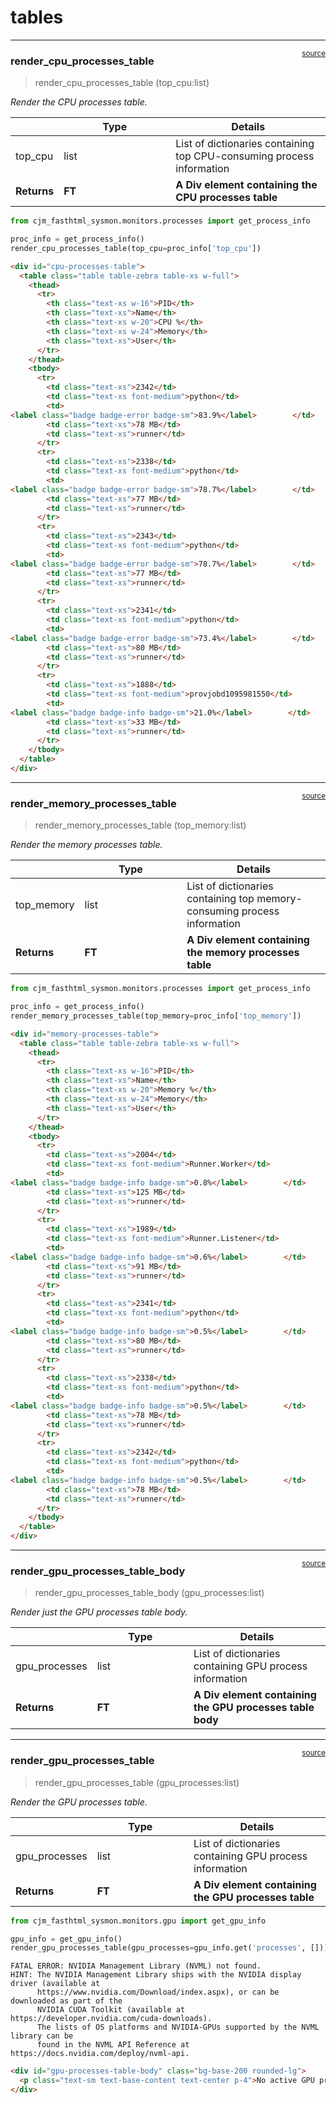 # tables


<!-- WARNING: THIS FILE WAS AUTOGENERATED! DO NOT EDIT! -->

------------------------------------------------------------------------

<a
href="https://github.com/cj-mills/cjm-fasthtml-sysmon/blob/main/cjm_fasthtml_sysmon/components/tables.py#L30"
target="_blank" style="float:right; font-size:smaller">source</a>

### render_cpu_processes_table

>  render_cpu_processes_table (top_cpu:list)

*Render the CPU processes table.*

<table>
<colgroup>
<col style="width: 9%" />
<col style="width: 38%" />
<col style="width: 52%" />
</colgroup>
<thead>
<tr>
<th></th>
<th><strong>Type</strong></th>
<th><strong>Details</strong></th>
</tr>
</thead>
<tbody>
<tr>
<td>top_cpu</td>
<td>list</td>
<td>List of dictionaries containing top CPU-consuming process
information</td>
</tr>
<tr>
<td><strong>Returns</strong></td>
<td><strong>FT</strong></td>
<td><strong>A Div element containing the CPU processes
table</strong></td>
</tr>
</tbody>
</table>

``` python
from cjm_fasthtml_sysmon.monitors.processes import get_process_info

proc_info = get_process_info()
render_cpu_processes_table(top_cpu=proc_info['top_cpu'])
```

``` html
<div id="cpu-processes-table">
  <table class="table table-zebra table-xs w-full">
    <thead>
      <tr>
        <th class="text-xs w-16">PID</th>
        <th class="text-xs">Name</th>
        <th class="text-xs w-20">CPU %</th>
        <th class="text-xs w-24">Memory</th>
        <th class="text-xs">User</th>
      </tr>
    </thead>
    <tbody>
      <tr>
        <td class="text-xs">2342</td>
        <td class="text-xs font-medium">python</td>
        <td>
<label class="badge badge-error badge-sm">83.9%</label>        </td>
        <td class="text-xs">78 MB</td>
        <td class="text-xs">runner</td>
      </tr>
      <tr>
        <td class="text-xs">2338</td>
        <td class="text-xs font-medium">python</td>
        <td>
<label class="badge badge-error badge-sm">78.7%</label>        </td>
        <td class="text-xs">77 MB</td>
        <td class="text-xs">runner</td>
      </tr>
      <tr>
        <td class="text-xs">2343</td>
        <td class="text-xs font-medium">python</td>
        <td>
<label class="badge badge-error badge-sm">78.7%</label>        </td>
        <td class="text-xs">77 MB</td>
        <td class="text-xs">runner</td>
      </tr>
      <tr>
        <td class="text-xs">2341</td>
        <td class="text-xs font-medium">python</td>
        <td>
<label class="badge badge-error badge-sm">73.4%</label>        </td>
        <td class="text-xs">80 MB</td>
        <td class="text-xs">runner</td>
      </tr>
      <tr>
        <td class="text-xs">1888</td>
        <td class="text-xs font-medium">provjobd1095981550</td>
        <td>
<label class="badge badge-info badge-sm">21.0%</label>        </td>
        <td class="text-xs">33 MB</td>
        <td class="text-xs">runner</td>
      </tr>
    </tbody>
  </table>
</div>
```

------------------------------------------------------------------------

<a
href="https://github.com/cj-mills/cjm-fasthtml-sysmon/blob/main/cjm_fasthtml_sysmon/components/tables.py#L74"
target="_blank" style="float:right; font-size:smaller">source</a>

### render_memory_processes_table

>  render_memory_processes_table (top_memory:list)

*Render the memory processes table.*

<table>
<colgroup>
<col style="width: 9%" />
<col style="width: 38%" />
<col style="width: 52%" />
</colgroup>
<thead>
<tr>
<th></th>
<th><strong>Type</strong></th>
<th><strong>Details</strong></th>
</tr>
</thead>
<tbody>
<tr>
<td>top_memory</td>
<td>list</td>
<td>List of dictionaries containing top memory-consuming process
information</td>
</tr>
<tr>
<td><strong>Returns</strong></td>
<td><strong>FT</strong></td>
<td><strong>A Div element containing the memory processes
table</strong></td>
</tr>
</tbody>
</table>

``` python
from cjm_fasthtml_sysmon.monitors.processes import get_process_info

proc_info = get_process_info()
render_memory_processes_table(top_memory=proc_info['top_memory'])
```

``` html
<div id="memory-processes-table">
  <table class="table table-zebra table-xs w-full">
    <thead>
      <tr>
        <th class="text-xs w-16">PID</th>
        <th class="text-xs">Name</th>
        <th class="text-xs w-20">Memory %</th>
        <th class="text-xs w-24">Memory</th>
        <th class="text-xs">User</th>
      </tr>
    </thead>
    <tbody>
      <tr>
        <td class="text-xs">2004</td>
        <td class="text-xs font-medium">Runner.Worker</td>
        <td>
<label class="badge badge-info badge-sm">0.8%</label>        </td>
        <td class="text-xs">125 MB</td>
        <td class="text-xs">runner</td>
      </tr>
      <tr>
        <td class="text-xs">1989</td>
        <td class="text-xs font-medium">Runner.Listener</td>
        <td>
<label class="badge badge-info badge-sm">0.6%</label>        </td>
        <td class="text-xs">91 MB</td>
        <td class="text-xs">runner</td>
      </tr>
      <tr>
        <td class="text-xs">2341</td>
        <td class="text-xs font-medium">python</td>
        <td>
<label class="badge badge-info badge-sm">0.5%</label>        </td>
        <td class="text-xs">80 MB</td>
        <td class="text-xs">runner</td>
      </tr>
      <tr>
        <td class="text-xs">2338</td>
        <td class="text-xs font-medium">python</td>
        <td>
<label class="badge badge-info badge-sm">0.5%</label>        </td>
        <td class="text-xs">78 MB</td>
        <td class="text-xs">runner</td>
      </tr>
      <tr>
        <td class="text-xs">2342</td>
        <td class="text-xs font-medium">python</td>
        <td>
<label class="badge badge-info badge-sm">0.5%</label>        </td>
        <td class="text-xs">78 MB</td>
        <td class="text-xs">runner</td>
      </tr>
    </tbody>
  </table>
</div>
```

------------------------------------------------------------------------

<a
href="https://github.com/cj-mills/cjm-fasthtml-sysmon/blob/main/cjm_fasthtml_sysmon/components/tables.py#L118"
target="_blank" style="float:right; font-size:smaller">source</a>

### render_gpu_processes_table_body

>  render_gpu_processes_table_body (gpu_processes:list)

*Render just the GPU processes table body.*

<table>
<colgroup>
<col style="width: 9%" />
<col style="width: 38%" />
<col style="width: 52%" />
</colgroup>
<thead>
<tr>
<th></th>
<th><strong>Type</strong></th>
<th><strong>Details</strong></th>
</tr>
</thead>
<tbody>
<tr>
<td>gpu_processes</td>
<td>list</td>
<td>List of dictionaries containing GPU process information</td>
</tr>
<tr>
<td><strong>Returns</strong></td>
<td><strong>FT</strong></td>
<td><strong>A Div element containing the GPU processes table
body</strong></td>
</tr>
</tbody>
</table>

------------------------------------------------------------------------

<a
href="https://github.com/cj-mills/cjm-fasthtml-sysmon/blob/main/cjm_fasthtml_sysmon/components/tables.py#L164"
target="_blank" style="float:right; font-size:smaller">source</a>

### render_gpu_processes_table

>  render_gpu_processes_table (gpu_processes:list)

*Render the GPU processes table.*

<table>
<colgroup>
<col style="width: 9%" />
<col style="width: 38%" />
<col style="width: 52%" />
</colgroup>
<thead>
<tr>
<th></th>
<th><strong>Type</strong></th>
<th><strong>Details</strong></th>
</tr>
</thead>
<tbody>
<tr>
<td>gpu_processes</td>
<td>list</td>
<td>List of dictionaries containing GPU process information</td>
</tr>
<tr>
<td><strong>Returns</strong></td>
<td><strong>FT</strong></td>
<td><strong>A Div element containing the GPU processes
table</strong></td>
</tr>
</tbody>
</table>

``` python
from cjm_fasthtml_sysmon.monitors.gpu import get_gpu_info

gpu_info = get_gpu_info()
render_gpu_processes_table(gpu_processes=gpu_info.get('processes', []))
```

    FATAL ERROR: NVIDIA Management Library (NVML) not found.
    HINT: The NVIDIA Management Library ships with the NVIDIA display driver (available at
          https://www.nvidia.com/Download/index.aspx), or can be downloaded as part of the
          NVIDIA CUDA Toolkit (available at https://developer.nvidia.com/cuda-downloads).
          The lists of OS platforms and NVIDIA-GPUs supported by the NVML library can be
          found in the NVML API Reference at https://docs.nvidia.com/deploy/nvml-api.

``` html
<div id="gpu-processes-table-body" class="bg-base-200 rounded-lg">
  <p class="text-sm text-base-content text-center p-4">No active GPU processes</p>
</div>
```
